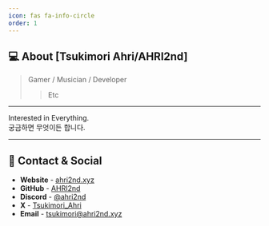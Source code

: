 ```yaml
---
icon: fas fa-info-circle
order: 1
---
```


## 💻 About [Tsukimori Ahri/AHRI2nd]

> Gamer / Musician / Developer
> > Etc

---

Interested in Everything.  
궁금하면 무엇이든 합니다.

---

## 🔗 Contact & Social

* **Website** - [ahri2nd.xyz](https://ahri2nd.xyz)
* **GitHub** - [AHRI2nd](https://github.com/AHRI2nd)
* **Discord** - [@ahri2nd](https://discord.com/users/762945704951545867)
* **X** - [Tsukimori_Ahri](https://x.com/Tsukimori_Ahri)
* **Email** - [tsukimori@ahri2nd.xyz](mailto:tsukimori@ahri2nd.xyz)
